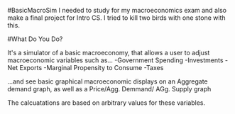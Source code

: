 #BasicMacroSim 
I needed to study for my macroeconomics exam and also make a final project for Intro CS. I tried to kill two birds with one stone with this.

#What Do You Do?

It's a simulator of a basic macroeconomy, that allows a user to adjust macroeconomic variables such as... -Government Spending -Investments -Net Exports -Marginal Propensity to Consume -Taxes

...and see basic graphical macroeconomic displays on an Aggregate demand graph, as well as a Price/Agg. Demmand/ AGg. Supply graph

The calcuatations are based on arbitrary values for these variables.